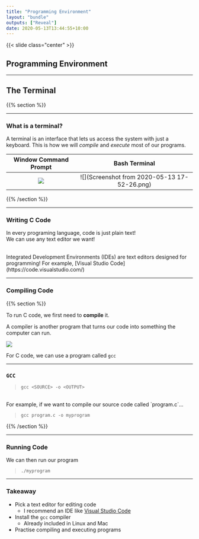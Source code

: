 ```yaml
---
title: "Programming Environment"
layout: "bundle"
outputs: ["Reveal"]
date: 2020-05-13T13:44:55+10:00
---
```


{{< slide class="center" >}}

## Programming Environment

---

## The Terminal

{{% section %}}

---

### What is a terminal?

A terminal is an interface that lets us access the system with just a keyboard. This is how we will _compile_ and _execute_ most of our programs.

|Window Command Prompt|Bash Terminal|
|:-------------------:|:-----------:|
|![](https://featherbear.cc/UNSW-COMP1511/notes/Introduction%20to%20the%20Terminal/Introduction%20to%20the%20Terminal_files/image001.png)|![](Screenshot from 2020-05-13 17-52-26.png)|


{{% /section %}}

---

### Writing C Code

In every programing language, code is just plain text!  
We can use any text editor we want!  

</br>
Integrated Development Environments (IDEs) are text editors designed for programming!  
For example, [Visual Studio Code](https://code.visualstudio.com/) <!-- Sponsor me Microsoft :') -->

---

### Compiling Code

{{% section %}}

To run C code, we first need to **compile** it.  

A compiler is another program that turns our code into something the computer can run.  

![](compiler-flow.png)

For C code, we can use a program called `gcc`

---

### `GCC`

> `gcc <SOURCE> -o <OUTPUT>`  

</br>
For example, if we want to compile our source code called `program.c`...

> `gcc program.c -o myprogram`

{{% /section %}}

---

### Running Code

We can then run our program

> `./myprogram`

---

### Takeaway

* Pick a text editor for editing code
  * I recommend an IDE like [Visual Studio Code](https://code.visualstudio.com/)
* Install the `gcc` compiler
  * Already included in Linux and Mac
* Practise compiling and executing programs

